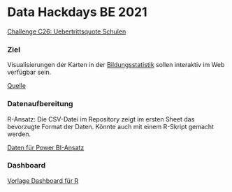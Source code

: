 # Data Hackdays BE 2021

[Challenge C26: Uebertrittsquote Schulen](https://hack.opendata.ch/project/774)

### Ziel

Visualisierungen der Karten in der [Bildungsstatistik](https://www.erz.be.ch/erz/de/index/direktion/organisation/generalsekretariat/statistik.assetref/dam/documents/ERZ/GS/de/GS-biev-statistik/BKD_INS_2021_Bildungsstatistik_Kt_BE_Basisdaten_2020.pdf) sollen interaktiv im Web verfügbar sein.

[Quelle](https://www.erz.be.ch/erz/de/index/direktion/organisation/generalsekretariat/statistik.html)

### Datenaufbereitung

R-Ansatz: Die CSV-Datei im Repository zeigt im ersten Sheet das bevorzugte Format der Daten. Könnte
auch mit einem R-Skript gemacht werden.

[Daten für Power BI-Ansatz](https://github.com/brodrigues12345/Uebertrittsquoten_Schule)

### Dashboard

[Vorlage Dashboard für R](https://tricktracktriu.github.io/dashboard_BE/)




